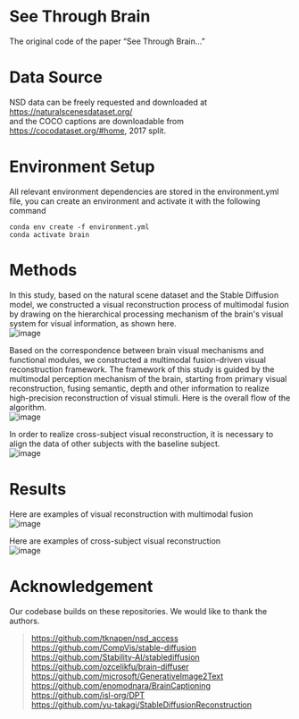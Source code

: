 # See Through Brain
The original code of the paper “See Through Brain...”  

# Data Source
NSD data can be freely requested and downloaded at https://naturalscenesdataset.org/   
and the COCO captions are downloadable from https://cocodataset.org/#home, 2017 split.

# Environment Setup
All relevant environment dependencies are stored in the environment.yml file, you can create an environment and activate it with the following command  
```
conda env create -f environment.yml
conda activate brain
```

# Methods
In this study, based on the natural scene dataset and the Stable Diffusion model, we constructed a visual reconstruction process of multimodal fusion by drawing on the hierarchical processing mechanism of the brain's visual system for visual information, as shown here.  
![image](https://github.com/user-attachments/assets/2fd3739e-ad4b-4f12-a6dd-18d3ee4e2c05)


Based on the correspondence between brain visual mechanisms and functional modules, we constructed a multimodal fusion-driven visual reconstruction framework. The framework of this study is guided by the multimodal perception mechanism of the brain, starting from primary visual reconstruction, fusing semantic, depth and other information to realize high-precision reconstruction of visual stimuli. Here is the overall flow of the algorithm.  
![image](https://github.com/user-attachments/assets/f16e4960-0552-43bc-871a-b508a26aed7f)


In order to realize cross-subject visual reconstruction, it is necessary to align the data of other subjects with the baseline subject.  
![image](https://github.com/user-attachments/assets/4f44a019-c220-4f19-80f8-68f80e1c3d88)


# Results
Here are examples of visual reconstruction with multimodal fusion  
![image](https://github.com/user-attachments/assets/05836e0a-a8bd-4ccf-a634-ff2cb0bedb64)

Here are examples of cross-subject visual reconstruction  
![image](https://github.com/user-attachments/assets/5366cbfd-0302-48c4-8300-9eae6de17f29)


# Acknowledgement
Our codebase builds on these repositories. We would like to thank the authors.  
> https://github.com/tknapen/nsd_access  
> https://github.com/CompVis/stable-diffusion  
> https://github.com/Stability-AI/stablediffusion  
> https://github.com/ozcelikfu/brain-diffuser  
> https://github.com/microsoft/GenerativeImage2Text  
> https://github.com/enomodnara/BrainCaptioning  
> https://github.com/isl-org/DPT  
> https://github.com/yu-takagi/StableDiffusionReconstruction  



